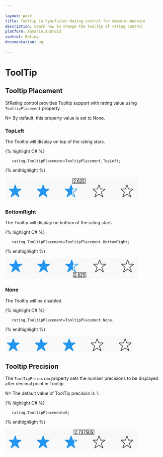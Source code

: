 ```yaml
---

layout: post
title: Tooltip in Syncfusion Rating control for Xamarin.Android
description: Learn how to change the toolTip of rating control
platform: Xamarin.Android
control: Rating
documentation: ug

---
```


# ToolTip

## Tooltip Placement

SfRating control provides Tooltip support with rating value using `TooltipPlacement` property. 

N> By default, this property value is set to None.

### TopLeft 

The Tooltip will display on top of the rating stars. 

{% highlight C# %}

	   rating.TooltipPlacement=TooltipPlacement.TopLeft;

{% endhighlight %}

![](images/leftTop.jpg) 

### BottomRight

The Tooltip will display on bottom of the rating stars. 

{% highlight C# %}

	   rating.TooltipPlacement=TooltipPlacement.BottomRight;

{% endhighlight %}

![](images/rightBottom.jpg)

### None

The Tooltip will be disabled.

{% highlight C# %}

	   rating.TooltipPlacement=TooltipPlacement.None;

{% endhighlight %}

![](images/null.jpg)

## Tooltip Precision

The `ToolTipPrecision` property sets the number precisions to be displayed after decimal point in Tooltip. 

N> The default value of ToolTip precision is 1. 

{% highlight C# %}

       rating.TooltipPlacement=6;

{% endhighlight %}

![](images/toolTipPrecision.jpg)

